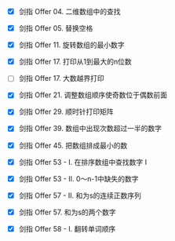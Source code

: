 * [x] 剑指 Offer 04. 二维数组中的查找
* [x] 剑指 Offer 05. 替换空格
* [x] 剑指 Offer 11. 旋转数组的最小数字
* [x] 剑指 Offer 17. 打印从1到最大的n位数
* [ ] 剑指 Offer 17. 大数越界打印
* [x] 剑指 Offer 21. 调整数组顺序使奇数位于偶数前面
* [x] 剑指 Offer 29. 顺时针打印矩阵  
* [x] 剑指 Offer 39. 数组中出现次数超过一半的数字  
* [x] 剑指 Offer 45. 把数组排成最小的数
* [x] 剑指 Offer 53 - I. 在排序数组中查找数字 I
* [x] 剑指 Offer 53 - II. 0～n-1中缺失的数字
* [x] 剑指 Offer 57 - II. 和为s的连续正数序列
* [x] 剑指 Offer 57. 和为s的两个数字
* [x] 剑指 Offer 58 - I. 翻转单词顺序

